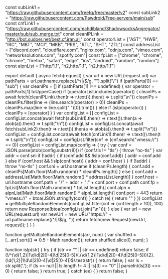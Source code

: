const subLink1 = "https://raw.githubusercontent.com/freefq/free/master/v2"
const subLink2 = "https://raw.githubusercontent.com/Pawdroid/Free-servers/main/sub"
const cnfLink1 = "https://raw.githubusercontent.com/mahdibland/ShadowsocksAggregator/master/sub/sub_merge.txt"
const cleanIPLink = "http://bot.sudoer.net/best.cf.iran.all"
const operatorList = ["AST", "HWB", "IRC", "MBT", "MCI", "MKB", "PRS", "RTL", "SHT", "ZTL"]
const addressList = ["discord.com", "cloudflare.com", "nginx.com", "cdnjs.com", "vimeo.com", "networksolutions.com", "spotify.com"]
const fpList = ["chrome", "chrome", "chrome", "firefox", "safari", "edge", "ios", "android", "random", "random"]
const alpnList = ["http/1.1", "h2,http/1.1", "h2,http/1.1"]

export default {
async fetch(request) {
var url = new URL(request.url)
var pathParts = url.pathname.replace(/^/|/$/g, "").split("/")
if (pathParts[0] == "sub") {
var cleanIPs = []
if (pathParts[1] !== undefined) {
var operator = pathParts[1].toUpperCase()
if (operatorList.includes(operator)) {
cleanIPs = await fetch(cleanIPLink).then(r => r.text()).then(t => t.split("\n"))
cleanIPs = cleanIPs.filter(line => (line.search(operator) > 0))
cleanIPs = cleanIPs.map(line => line.split(" ")[0].trim())
} else if (isIp(operator)) {
cleanIPs = [operator]
}
}
var configList = []
configList = configList.concat(await fetch(subLink1).then(r => r.text()).then(a => atob(a)).then(t => t.split("\n")))
configList = configList.concat(await fetch(subLink2).then(r => r.text()).then(a => atob(a)).then(t => t.split("\n")))
configList = configList.concat(await fetch(cnfLink1).then(r => r.text()).then(t => t.split("\n")))
configList = configList.filter(cnf => (cnf.search("vmess://") == 0))
configList = configList.map(config => {
try {
var conf = JSON.parse(atob(config.substr(8)))
if (conf.tls != "tls") {
throw "no-tls"
}
var addr = conf.sni
if (!addr) {
if (conf.add && !isIp(conf.add)) {
addr = conf.add
} else if (conf.host && !isIp(conf.host)) {
addr = conf.host
}
}
if (!addr) {
throw "no-tls"
}
conf.sni = url.hostname
if (cleanIPs.length) {
conf.add = cleanIPs[Math.floor(Math.random() * cleanIPs.length)]
} else {
conf.add = addressList[Math.floor(Math.random() * addressList.length)]
}
conf.host = url.hostname
conf.path = "/" + addr + ":" + conf.port + conf.path
conf.fp = fpList[Math.floor(Math.random() * fpList.length)]
conf.alpn = alpnList[Math.floor(Math.random() * alpnList.length)]
conf.port = 443
return "vmess://" + btoa(JSON.stringify(conf))
} catch (e) {
return ""
}
})
configList = getMultipleRandomElements(configList.filter(cnf => (cnf.length > 10)), 100)
return new Response(btoa(configList.join("\n")));
} else {
var url = new URL(request.url)
var newUrl = new URL("https://" + url.pathname.replace(/^/|/$/g, ''))
return fetch(new Request(newUrl, request));
}
}
}

function getMultipleRandomElements(arr, num) {
var shuffled = [...arr].sort(() => 0.5 - Math.random());
return shuffled.slice(0, num);
}

function isIp(str) {
try {
if (str == "" || str == undefined) return false;
if (!/^(\d{1,2}|1\d\d|2[0-4]\d|25[0-5])(.(\d{1,2}|1\d\d|2[0-4]\d|25[0-5])){2}.(\d{1,2}|1\d\d|2[0-4]\d|25[0-4])$/.test(str)) {
return false;
}
var ls = str.split('.');
if (ls == null || ls.length != 4 || ls[3] == "0" || parseInt(ls[3]) === 0) {
return false;
}
return true;
} catch (ee) { }
return false;
}
